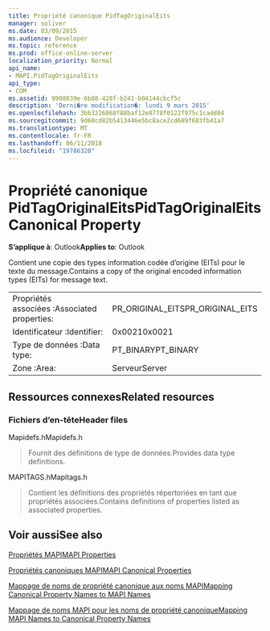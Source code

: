 ```yaml
---
title: Propriété canonique PidTagOriginalEits
manager: soliver
ms.date: 03/09/2015
ms.audience: Developer
ms.topic: reference
ms.prod: office-online-server
localization_priority: Normal
api_name:
- MAPI.PidTagOriginalEits
api_type:
- COM
ms.assetid: 9908039e-6b88-428f-b241-b04144cbcf5c
description: 'Derni�re modification�: lundi 9 mars 2015'
ms.openlocfilehash: 3bb3226868f88baf12e8778f0122f975c1cadd84
ms.sourcegitcommit: 9d60cd82b5413446e5bc8ace2cd689f683fb41a7
ms.translationtype: MT
ms.contentlocale: fr-FR
ms.lasthandoff: 06/11/2018
ms.locfileid: "19786320"
---
```

# <a name="pidtagoriginaleits-canonical-property"></a><span data-ttu-id="ad851-103">Propriété canonique PidTagOriginalEits</span><span class="sxs-lookup"><span data-stu-id="ad851-103">PidTagOriginalEits Canonical Property</span></span>

  
  
<span data-ttu-id="ad851-104">**S’applique à**: Outlook</span><span class="sxs-lookup"><span data-stu-id="ad851-104">**Applies to**: Outlook</span></span> 
  
<span data-ttu-id="ad851-105">Contient une copie des types information codée d’origine (EITs) pour le texte du message.</span><span class="sxs-lookup"><span data-stu-id="ad851-105">Contains a copy of the original encoded information types (EITs) for message text.</span></span>
  
|||
|:-----|:-----|
|<span data-ttu-id="ad851-106">Propriétés associées :</span><span class="sxs-lookup"><span data-stu-id="ad851-106">Associated properties:</span></span>  <br/> |<span data-ttu-id="ad851-107">PR_ORIGINAL_EITS</span><span class="sxs-lookup"><span data-stu-id="ad851-107">PR_ORIGINAL_EITS</span></span>  <br/> |
|<span data-ttu-id="ad851-108">Identificateur :</span><span class="sxs-lookup"><span data-stu-id="ad851-108">Identifier:</span></span>  <br/> |<span data-ttu-id="ad851-109">0x0021</span><span class="sxs-lookup"><span data-stu-id="ad851-109">0x0021</span></span>  <br/> |
|<span data-ttu-id="ad851-110">Type de données :</span><span class="sxs-lookup"><span data-stu-id="ad851-110">Data type:</span></span>  <br/> |<span data-ttu-id="ad851-111">PT_BINARY</span><span class="sxs-lookup"><span data-stu-id="ad851-111">PT_BINARY</span></span>  <br/> |
|<span data-ttu-id="ad851-112">Zone :</span><span class="sxs-lookup"><span data-stu-id="ad851-112">Area:</span></span>  <br/> |<span data-ttu-id="ad851-113">Serveur</span><span class="sxs-lookup"><span data-stu-id="ad851-113">Server</span></span>  <br/> |
   
## <a name="related-resources"></a><span data-ttu-id="ad851-114">Ressources connexes</span><span class="sxs-lookup"><span data-stu-id="ad851-114">Related resources</span></span>

### <a name="header-files"></a><span data-ttu-id="ad851-115">Fichiers d’en-tête</span><span class="sxs-lookup"><span data-stu-id="ad851-115">Header files</span></span>

<span data-ttu-id="ad851-116">Mapidefs.h</span><span class="sxs-lookup"><span data-stu-id="ad851-116">Mapidefs.h</span></span>
  
> <span data-ttu-id="ad851-117">Fournit des définitions de type de données.</span><span class="sxs-lookup"><span data-stu-id="ad851-117">Provides data type definitions.</span></span>
    
<span data-ttu-id="ad851-118">MAPITAGS.h</span><span class="sxs-lookup"><span data-stu-id="ad851-118">Mapitags.h</span></span>
  
> <span data-ttu-id="ad851-119">Contient les définitions des propriétés répertoriées en tant que propriétés associées.</span><span class="sxs-lookup"><span data-stu-id="ad851-119">Contains definitions of properties listed as associated properties.</span></span>
    
## <a name="see-also"></a><span data-ttu-id="ad851-120">Voir aussi</span><span class="sxs-lookup"><span data-stu-id="ad851-120">See also</span></span>



[<span data-ttu-id="ad851-121">Propriétés MAPI</span><span class="sxs-lookup"><span data-stu-id="ad851-121">MAPI Properties</span></span>](mapi-properties.md)
  
[<span data-ttu-id="ad851-122">Propriétés canoniques MAPI</span><span class="sxs-lookup"><span data-stu-id="ad851-122">MAPI Canonical Properties</span></span>](mapi-canonical-properties.md)
  
[<span data-ttu-id="ad851-123">Mappage de noms de propriété canonique aux noms MAPI</span><span class="sxs-lookup"><span data-stu-id="ad851-123">Mapping Canonical Property Names to MAPI Names</span></span>](mapping-canonical-property-names-to-mapi-names.md)
  
[<span data-ttu-id="ad851-124">Mappage de noms MAPI pour les noms de propriété canonique</span><span class="sxs-lookup"><span data-stu-id="ad851-124">Mapping MAPI Names to Canonical Property Names</span></span>](mapping-mapi-names-to-canonical-property-names.md)

